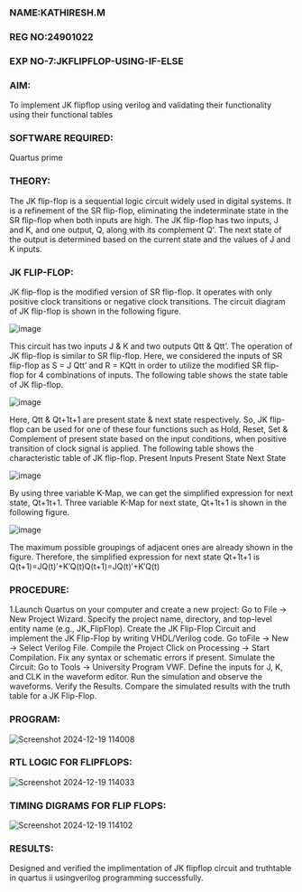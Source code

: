 ### NAME:KATHIRESH.M

### REG NO:24901022

### EXP NO-7:JKFLIPFLOP-USING-IF-ELSE

### AIM: 

To implement  JK flipflop using verilog and validating their functionality using their functional tables

### SOFTWARE REQUIRED:

Quartus prime

### THEORY:
The JK flip-flop is a sequential logic circuit widely used in digital systems. It is a refinement of the SR flip-flop, eliminating the indeterminate state in the SR flip-flop when both inputs are high. The JK flip-flop has two inputs, J and K, and one output, Q, along with its complement Q'. The next state of the output is determined based on the current state and the values of J and K inputs.

### JK FLIP-FLOP:

JK flip-flop is the modified version of SR flip-flop. It operates with only positive clock transitions or negative clock transitions. The circuit diagram of JK flip-flop is shown in the following figure.

![image](https://github.com/naavaneetha/JKFLIPFLOP-USING-IF-ELSE/assets/154305477/a649c30b-232b-4558-b188-fd6c09845180)


This circuit has two inputs J & K and two outputs Qtt & Qtt’. The operation of JK flip-flop is similar to SR flip-flop. Here, we considered the inputs of SR flip-flop as S = J Qtt’ and R = KQtt in order to utilize the modified SR flip-flop for 4 combinations of inputs. The following table shows the state table of JK flip-flop.

![image](https://github.com/naavaneetha/JKFLIPFLOP-USING-IF-ELSE/assets/154305477/c4360742-e8a8-4937-b089-c46c0433f9a3)

 
Here, Qtt & Qt+1t+1 are present state & next state respectively. So, JK flip-flop can be used for one of these four functions such as Hold, Reset, Set & Complement of present state based on the input conditions, when positive transition of clock signal is applied. The following table shows the characteristic table of JK flip-flop. Present Inputs Present State Next State
 
![image](https://github.com/naavaneetha/JKFLIPFLOP-USING-IF-ELSE/assets/154305477/6c275261-a6d5-4c37-a3a7-1e88ca11c4cd)

By using three variable K-Map, we can get the simplified expression for next state, Qt+1t+1. Three variable K-Map for next state, Qt+1t+1 is shown in the following figure.
 
![image](https://github.com/naavaneetha/JKFLIPFLOP-USING-IF-ELSE/assets/154305477/5174f41b-0ce0-4329-a372-6d1943ea6673)

The maximum possible groupings of adjacent ones are already shown in the figure. Therefore, the simplified expression for next state Qt+1t+1 is Q(t+1)=JQ(t)′+K′Q(t)Q(t+1)=JQ(t)′+K′Q(t)

### PROCEDURE:

1.Launch Quartus on your computer and create a new project: Go to File → New Project Wizard.
Specify the project name, directory, and top-level entity name (e.g., JK_FlipFlop).
Create the JK Flip-Flop Circuit and implement the JK Flip-Flop by writing VHDL/Verilog code. Go toFile → New → Select Verilog File.
Compile the Project Click on Processing → Start Compilation.
Fix any syntax or schematic errors if present.
Simulate the Circuit: Go to Tools → University Program VWF.
Define the inputs for J, K, and CLK in the waveform editor.
Run the simulation and observe the waveforms.
Verify the Results. Compare the simulated results with the truth table for a JK Flip-Flop.

### PROGRAM:
![Screenshot 2024-12-19 114008](https://github.com/user-attachments/assets/763b3cf8-1637-4c79-967b-b9a4d8a6958e)

### RTL LOGIC FOR FLIPFLOPS:
![Screenshot 2024-12-19 114033](https://github.com/user-attachments/assets/c39c5697-0b07-48c0-a781-f2cd3b89e486)

### TIMING DIGRAMS FOR FLIP FLOPS:
![Screenshot 2024-12-19 114102](https://github.com/user-attachments/assets/f5d608e7-c7cd-49c4-abc9-085f5f92e403)

### RESULTS:
Designed and verified the implimentation of JK flipflop circuit and truthtable in quartus ii usingverilog programming successfully.

